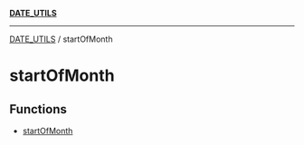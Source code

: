 [**DATE_UTILS**](../README.md)

***

[DATE_UTILS](../README.md) / startOfMonth

# startOfMonth

## Functions

- [startOfMonth](functions/startOfMonth.md)
